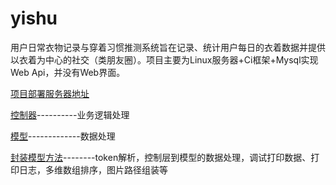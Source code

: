 # yishu
用户日常衣物记录与穿着习惯推测系统旨在记录、统计用户每日的衣着数据并提供以衣着为中心的社交（类朋友圈）。项目主要为Linux服务器+Ci框架+Mysql实现Web Api，并没有Web界面。  

[项目部署服务器地址](https://myishu.top/yishu "https://myishu.top/yishu")  

[控制器](./application/controllers)----------业务逻辑处理  

[模型](./application/models)-------------数据处理  

[封装模型方法](./application/core/MY_Model.php)--------token解析，控制层到模型的数据处理，调试打印数据、打印日志，多维数组排序，图片路径组装等  
